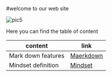 #welcome to our web site  

![pic5](https://t4.ftcdn.net/jpg/02/89/83/09/240_F_289830933_n8vRyN9RWMI21KhVPawMMUmsrQ7HVDt9.jpg)  

Here you can find the table of content  

content | link
--------|-------
Mark down features | [Maerkdown](https://messeili.github.io/reading-notes/markdown-features)
Mindset definition | [Mindset](https://messeili.github.io/reading-notes/Lab01b)

